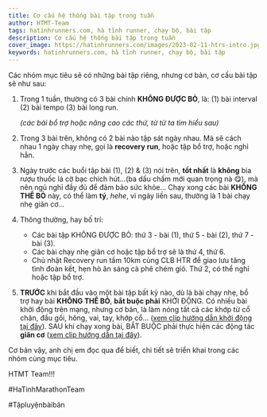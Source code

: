 ```yaml
---
title: Cơ cấu hệ thống bài tập trong tuần
author: HTMT-Team
tags: hatinhrunners.com, hà tĩnh runner, chạy bộ, bài tập
description: Cơ cấu hệ thống bài tập trong tuần
cover_image: https://hatinhrunners.com/images/2023-02-11-htrs-intro.jpg
keywords: hatinhrunners.com, hà tĩnh runner, chạy bộ, bài tập
---
```



Các nhóm mục tiêu sẽ có những bài tập riêng, nhưng cơ bản, cơ cấu bài tập sẽ như sau:

1. Trong 1 tuần, thường có 3 bài chính **KHÔNG ĐƯỢC BỎ**, là:
    (1) bài interval
    (2) bài tempo
    (3) bài long run.

    *(các bài bổ trợ hoặc nâng cao các thứ, từ từ ta tìm hiểu sau)*

2. Trong 3 bài trên, không có 2 bài nào tập sát ngày nhau. Mà sẽ cách nhau 1 ngày chạy nhẹ, gọi là **recovery run**, hoặc tập bổ trợ, hoặc nghỉ hẳn.
3. Ngày trước các buổi tập bài (1), (2) & (3) nói trên, **tốt nhất** là **không** bia rượu thuốc lá cờ bạc chích hút...(ba dấu chấm mới quan trọng nà &#128523;), mà nên ngủ nghỉ đầy đủ để đảm bảo sức khỏe...
Chạy xong các bài **KHÔNG THỂ BỎ** này, có thể làm **tý**, *hehe*, vì ngày liền sau, thường là 1 bài chạy nhẹ giãn cơ...
4. Thông thường, hay bố trí:
    - Các bài tập KHÔNG ĐƯỢC BỎ: thứ 3 - bài (1), thứ 5 - bài (2), thứ 7 - bài (3).
    - Các bài chạy nhẹ giãn cơ hoặc tập bổ trợ sẽ là thứ 4, thứ 6.
    - Chủ nhật Recovery run tầm 10km cùng CLB HTR để giao lưu tăng tình đoàn kết, hẹn hò ăn sáng cà phê chém gió.
 Thứ 2, có thể nghỉ hoặc tập bổ trợ.
5. **TRƯỚC** khi bắt đầu vào một bài tập bất kỳ nào, dù là bài chạy nhẹ, bổ trợ hay bài **KHÔNG THỂ BỎ**, **bắt buộc phải** KHỞI ĐỘNG. Có nhiều bài khởi động trên mạng, nhưng cơ bản, là làm nóng tất cả các khớp từ cổ chân, đầu gối, hông, vai, tay, khớp cổ... ([xem clip hướng dẫn khởi động tại đây](https://hatinhrunners.com/posts/2023-02-21-mot-so-dong-tac-khoi-dong-co-ban.html)). SAU khi chạy xong bài, BẮT BUỘC phải thực hiện các động tác **giãn cơ** ([xem clip hướng dẫn tại đây](https://hatinhrunners.com/posts/2023-02-22-mot-so-dong-tac-gian-co-co-ban.html)).

Cơ bản vậy, anh chị em đọc qua để biết, chi tiết sẽ triển khai trong các nhóm cùng mục tiêu.

HTMT Team!!!

#HaTinhMarathonTeam

#Tậpluyệnbàibản

